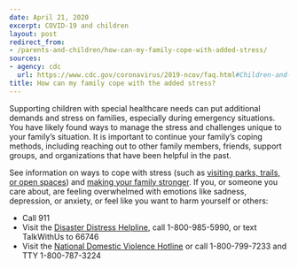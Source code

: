 ```yaml
---
date: April 21, 2020
excerpt: COVID-19 and children
layout: post
redirect_from:
- /parents-and-children/how-can-my-family-cope-with-added-stress/
sources:
- agency: cdc
  url: https://www.cdc.gov/coronavirus/2019-ncov/faq.html#Children-and-Youth-with-Special-Healthcare-Needs
title: How can my family cope with the added stress?
---
```


Supporting children with special healthcare needs can put additional demands and stress on families, especially during emergency situations. You have likely found ways to manage the stress and challenges unique to your family’s situation. It is important to continue your family’s coping methods, including reaching out to other family members, friends, support groups, and organizations that have been helpful in the past.

See information on ways to cope with stress (such as [visiting parks, trails, or open spaces](https://www.cdc.gov/coronavirus/2019-ncov/daily-life-coping/visitors.html)) and [making your family stronger](https://www.cdc.gov/coronavirus/2019-ncov/daily-life-coping/managing-stress-anxiety.html).
If you, or someone you care about, are feeling overwhelmed with emotions like sadness, depression, or anxiety, or feel like you want to harm yourself or others:

- Call 911
- Visit the [Disaster Distress Helpline](https://www.samhsa.gov/disaster-preparedness), call 1-800-985-5990, or text TalkWithUs to 66746
- Visit the [National Domestic Violence Hotline](https://www.thehotline.org/) or call 1-800-799-7233 and TTY 1-800-787-3224
